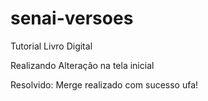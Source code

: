 # senai-versoes
Tutorial Livro Digital

Realizando Alteração na tela inicial


Resolvido: Merge realizado com sucesso ufa!
